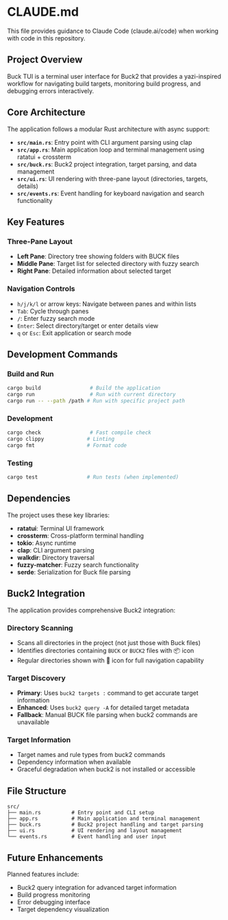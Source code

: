 # CLAUDE.md

This file provides guidance to Claude Code (claude.ai/code) when working with code in this repository.

## Project Overview

Buck TUI is a terminal user interface for Buck2 that provides a yazi-inspired workflow for navigating build targets, monitoring build progress, and debugging errors interactively.

## Core Architecture

The application follows a modular Rust architecture with async support:

- **`src/main.rs`**: Entry point with CLI argument parsing using clap
- **`src/app.rs`**: Main application loop and terminal management using ratatui + crossterm
- **`src/buck.rs`**: Buck2 project integration, target parsing, and data management
- **`src/ui.rs`**: UI rendering with three-pane layout (directories, targets, details)
- **`src/events.rs`**: Event handling for keyboard navigation and search functionality

## Key Features

### Three-Pane Layout
- **Left Pane**: Directory tree showing folders with BUCK files
- **Middle Pane**: Target list for selected directory with fuzzy search
- **Right Pane**: Detailed information about selected target

### Navigation Controls
- `h/j/k/l` or arrow keys: Navigate between panes and within lists
- `Tab`: Cycle through panes
- `/`: Enter fuzzy search mode
- `Enter`: Select directory/target or enter details view
- `q` or `Esc`: Exit application or search mode

## Development Commands

### Build and Run
```bash
cargo build                # Build the application
cargo run                  # Run with current directory
cargo run -- --path /path # Run with specific project path
```

### Development
```bash
cargo check                # Fast compile check
cargo clippy              # Linting
cargo fmt                 # Format code
```

### Testing
```bash
cargo test                # Run tests (when implemented)
```

## Dependencies

The project uses these key libraries:
- **ratatui**: Terminal UI framework
- **crossterm**: Cross-platform terminal handling
- **tokio**: Async runtime
- **clap**: CLI argument parsing
- **walkdir**: Directory traversal
- **fuzzy-matcher**: Fuzzy search functionality
- **serde**: Serialization for Buck file parsing

## Buck2 Integration

The application provides comprehensive Buck2 integration:

### Directory Scanning
- Scans all directories in the project (not just those with Buck files)
- Identifies directories containing `BUCK` or `BUCK2` files with 📦 icon
- Regular directories shown with 📁 icon for full navigation capability

### Target Discovery
- **Primary**: Uses `buck2 targets :` command to get accurate target information
- **Enhanced**: Uses `buck2 query -A` for detailed target metadata
- **Fallback**: Manual BUCK file parsing when buck2 commands are unavailable

### Target Information
- Target names and rule types from buck2 commands
- Dependency information when available
- Graceful degradation when buck2 is not installed or accessible

## File Structure

```
src/
├── main.rs          # Entry point and CLI setup
├── app.rs           # Main application and terminal management
├── buck.rs          # Buck2 project handling and target parsing
├── ui.rs            # UI rendering and layout management
└── events.rs        # Event handling and user input
```

## Future Enhancements

Planned features include:
- Buck2 query integration for advanced target information
- Build progress monitoring
- Error debugging interface
- Target dependency visualization